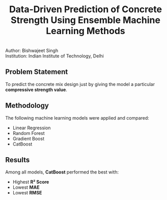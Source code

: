 <h1 align="center"> Data-Driven Prediction of Concrete Strength Using Ensemble Machine Learning Methods</h1>

</p>


<br>
Author: Bishwajeet Singh
<br>
Institution: Indian Institute of Technology, Delhi



## Problem Statement
To predict the concrete mix design just by giving the model a particular **compressive strength value**.

## Methodology
The following machine learning models were applied and compared:

- Linear Regression  
- Random Forest  
- Gradient Boost  
- CatBoost  

## Results
Among all models, **CatBoost** performed the best with:

- Highest **R² Score**  
- Lowest **MAE**  
- Lowest **RMSE**





